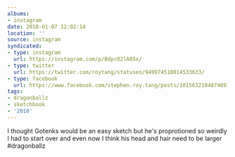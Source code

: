 ```yaml
---
albums:
- instagram
date: 2018-01-07 12:02:14
location: ''
source: instagram
syndicated:
- type: instagram
  url: https://instagram.com/p/BdpcO2lA05x/
- type: twitter
  url: https://twitter.com/roytang/statuses/949974510014533633/
- type: facebook
  url: https://www.facebook.com/stephen.roy.tang/posts/10156321048748912:0
tags:
- dragonballz
- sketchbook
- '2018'
---
```


I thought Gotenks would be an easy sketch but he's proprotioned so weirdly I had to start over and even now I think his head and hair need to be larger #dragonballz